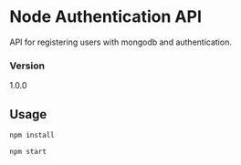 # Node Authentication API

API for registering users with mongodb and authentication.

### Version
1.0.0

## Usage

```bash
npm install
```

```bash
npm start
```


